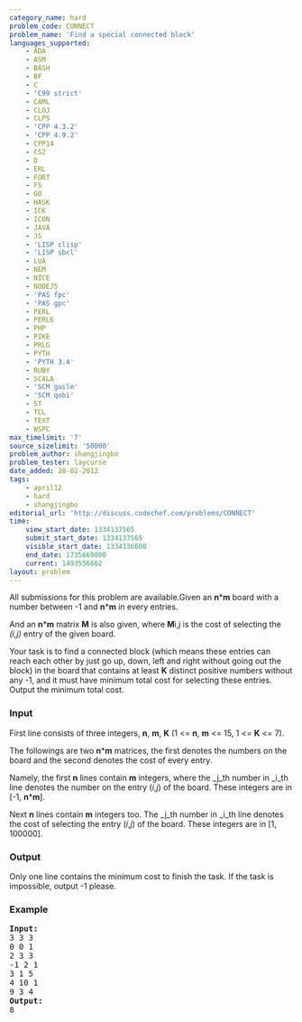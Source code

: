 ```yaml
---
category_name: hard
problem_code: CONNECT
problem_name: 'Find a special connected block'
languages_supported:
    - ADA
    - ASM
    - BASH
    - BF
    - C
    - 'C99 strict'
    - CAML
    - CLOJ
    - CLPS
    - 'CPP 4.3.2'
    - 'CPP 4.9.2'
    - CPP14
    - CS2
    - D
    - ERL
    - FORT
    - FS
    - GO
    - HASK
    - ICK
    - ICON
    - JAVA
    - JS
    - 'LISP clisp'
    - 'LISP sbcl'
    - LUA
    - NEM
    - NICE
    - NODEJS
    - 'PAS fpc'
    - 'PAS gpc'
    - PERL
    - PERL6
    - PHP
    - PIKE
    - PRLG
    - PYTH
    - 'PYTH 3.4'
    - RUBY
    - SCALA
    - 'SCM guile'
    - 'SCM qobi'
    - ST
    - TCL
    - TEXT
    - WSPC
max_timelimit: '7'
source_sizelimit: '50000'
problem_author: shangjingbo
problem_tester: laycurse
date_added: 28-02-2012
tags:
    - april12
    - hard
    - shangjingbo
editorial_url: 'http://discuss.codechef.com/problems/CONNECT'
time:
    view_start_date: 1334137565
    submit_start_date: 1334137565
    visible_start_date: 1334136600
    end_date: 1735669800
    current: 1493556662
layout: problem
---
```

All submissions for this problem are available.Given an **n**\***m** board with a number between -1 and **n**\***m** in every entries.

And an **n**\***m** matrix **M** is also given, where **M**i,j is the cost of selecting the _(i,j)_ entry of the given board.

Your task is to find a connected block (which means these entries can reach each other by just go up, down, left and right without going out the block) in the board that contains at least **K** distinct positive numbers without any -1, and it must have minimum total cost for selecting these entries. Output the minimum total cost.

### Input

First line consists of three integers, **n**, **m**, **K** (1 <= **n**, **m** <= 15, 1 <= **K** <= 7).

The followings are two **n**\***m** matrices, the first denotes the numbers on the board and the second denotes the cost of every entry.

Namely, the first **n** lines contain **m** integers, where the _j_th number in _i_th line denotes the number on the entry (_i_,_j_) of the board. These integers are in \[-1, **n**\***m**\].

Next **n** lines contain **m** integers too. The _j_th number in _i_th line denotes the cost of selecting the entry (_i_,_j_) of the board. These integers are in \[1, 100000\].

### Output

Only one line contains the minimum cost to finish the task. If the task is impossible, output -1 please.

### Example

<pre>
<b>Input:</b>
3 3 3
0 0 1 
2 3 3 
-1 2 1 
3 1 5 
4 10 1 
9 3 4 
<b>Output:</b>
8

</pre>